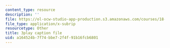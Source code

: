 ```yaml
---
content_type: resource
description: ''
file: https://ol-ocw-studio-app-production.s3.amazonaws.com/courses/18-01sc-single-variable-calculus-fall-2010/a164524b7f74bbe72f4f91b16fcb6801_9v25gg2qJYE.srt
file_type: application/x-subrip
resourcetype: Other
title: 3play caption file
uid: a164524b-7f74-bbe7-2f4f-91b16fcb6801
---
```


